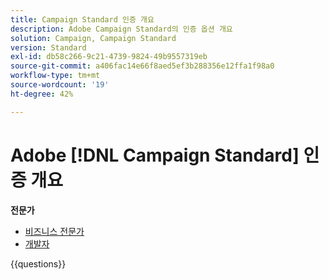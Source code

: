 ```yaml
---
title: Campaign Standard 인증 개요
description: Adobe Campaign Standard의 인증 옵션 개요
solution: Campaign, Campaign Standard
version: Standard
exl-id: db58c266-9c21-4739-9824-49b9557319eb
source-git-commit: a406fac14e66f8aed5ef3b288356e12ffa1f98a0
workflow-type: tm+mt
source-wordcount: '19'
ht-degree: 42%

---
```


# Adobe [!DNL Campaign Standard] 인증 개요

**전문가**

* [비즈니스 전문가](/help/certifications/acs/acs-e-business.md) <!--AD0-E307-->
* [개발자](/help/certifications/acs/acs-e-developer.md) <!--AD0-E306-->

{{questions}}

